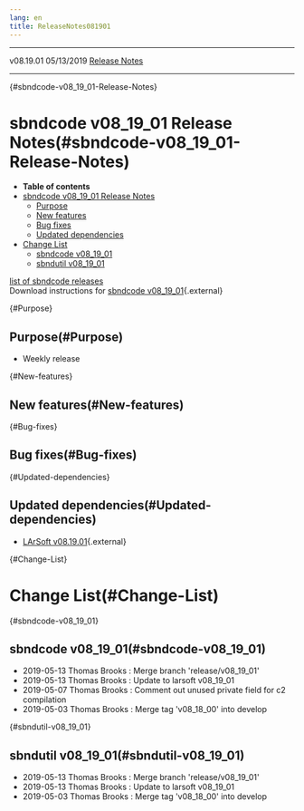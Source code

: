 ```yaml
---
lang: en
title: ReleaseNotes081901
---
```


  ----------- ------------ -- -- ------------------------------------------------------
  v08.19.01   05/13/2019         [Release Notes](ReleaseNotes081901.html)
  ----------- ------------ -- -- ------------------------------------------------------

{#sbndcode-v08_19_01-Release-Notes}

sbndcode v08\_19\_01 Release Notes(#sbndcode-v08_19_01-Release-Notes)
======================================================================================

-   **Table of contents**
-   [sbndcode v08\_19\_01 Release
    Notes](#sbndcode-v08_19_01-Release-Notes)
    -   [Purpose](#Purpose)
    -   [New features](#New-features)
    -   [Bug fixes](#Bug-fixes)
    -   [Updated dependencies](#Updated-dependencies)
-   [Change List](#Change-List)
    -   [sbndcode v08\_19\_01](#sbndcode-v08_19_01)
    -   [sbndutil v08\_19\_01](#sbndutil-v08_19_01)

[list of sbndcode
releases](List_of_SBND_code_releases.html)\
Download instructions for [sbndcode
v08\_19\_01](http://scisoft.fnal.gov/scisoft/bundles/sbnd/v08_19_01/sbndcode-v08_19_01.html){.external}

{#Purpose}

Purpose(#Purpose)
----------------------------------

-   Weekly release

{#New-features}

New features(#New-features)
--------------------------------------------

{#Bug-fixes}

Bug fixes(#Bug-fixes)
--------------------------------------

{#Updated-dependencies}

Updated dependencies(#Updated-dependencies)
------------------------------------------------------------

-   [LArSoft
    v08.19.01](https://cdcvs.fnal.gov/redmine/projects/larsoft/wiki/ReleaseNotes081901){.external}

{#Change-List}

Change List(#Change-List)
==========================================

{#sbndcode-v08_19_01}

sbndcode v08\_19\_01(#sbndcode-v08_19_01)
----------------------------------------------------------

-   2019-05-13 Thomas Brooks : Merge branch \'release/v08\_19\_01\'
-   2019-05-13 Thomas Brooks : Update to larsoft v08\_19\_01
-   2019-05-07 Thomas Brooks : Comment out unused private field for c2
    compilation
-   2019-05-03 Thomas Brooks : Merge tag \'v08\_18\_00\' into develop

{#sbndutil-v08_19_01}

sbndutil v08\_19\_01(#sbndutil-v08_19_01)
----------------------------------------------------------

-   2019-05-13 Thomas Brooks : Merge branch \'release/v08\_19\_01\'
-   2019-05-13 Thomas Brooks : Update to larsoft v08\_19\_01
-   2019-05-03 Thomas Brooks : Merge tag \'v08\_18\_00\' into develop
